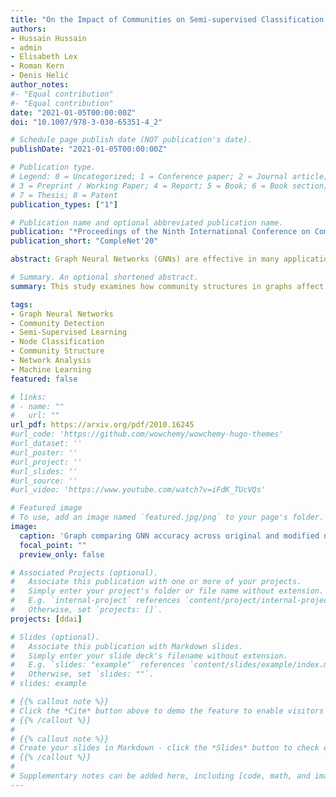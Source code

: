 ```yaml
---
title: "On the Impact of Communities on Semi-supervised Classification Using Graph Neural Networks"
authors:
- Hussain Hussain
- admin
- Elisabeth Lex
- Roman Kern
- Denis Helić
author_notes:
#- "Equal contribution"
#- "Equal contribution"
date: "2021-01-05T00:00:00Z"
doi: "10.1007/978-3-030-65351-4_2"

# Schedule page publish date (NOT publication's date).
publishDate: "2021-01-05T00:00:00Z"

# Publication type.
# Legend: 0 = Uncategorized; 1 = Conference paper; 2 = Journal article;
# 3 = Preprint / Working Paper; 4 = Report; 5 = Book; 6 = Book section;
# 7 = Thesis; 8 = Patent
publication_types: ["1"]

# Publication name and optional abbreviated publication name.
publication: "*Proceedings of the Ninth International Conference on Complex Networks and Their Applications COMPLEX NETWORKS 2020*"
publication_short: "CompleNet'20"

abstract: Graph Neural Networks (GNNs) are effective in many applications. Still, there is a limited understanding of the effect of common graph structures on the learning process of GNNs. In this work, we systematically study the impact of community structure on the performance of GNNs in semi-supervised node classification on graphs. Following an ablation study on six datasets, we measure the performance of GNNs on the original graphs, and the change in performance in the presence and the absence of community structure. Our results suggest that communities typically have a major impact on the learning process and classification performance. For example, in cases where the majority of nodes from one community share a single classification label, breaking up community structure results in a significant performance drop. On the other hand, for cases where labels show low correlation with communities, we find that the graph structure is rather irrelevant to the learning process, and a feature-only baseline becomes hard to beat. With our work, we provide deeper insights in the abilities and limitations of GNNs, including a set of general guidelines for model selection based on the graph structure.

# Summary. An optional shortened abstract.
summary: This study examines how community structures in graphs affect Graph Neural Networks (GNNs) in node classification tasks. Through experiments on six datasets, researchers found that community structures significantly impact GNN performance. When nodes in a community mostly share the same label, disrupting the community structure dramatically reduces performance. Conversely, when labels don't correlate with communities, graph structure becomes less relevant and simple feature-based models perform comparably. The research provides insights and guidelines for selecting appropriate models based on graph structure characteristics.

tags:
- Graph Neural Networks
- Community Detection
- Semi-Supervised Learning
- Node Classification
- Community Structure
- Network Analysis
- Machine Learning
featured: false

# links:
# - name: ""
#   url: ""
url_pdf: https://arxiv.org/pdf/2010.16245
#url_code: 'https://github.com/wowchemy/wowchemy-hugo-themes'
#url_dataset: ''
#url_poster: ''
#url_project: ''
#url_slides: ''
#url_source: ''
#url_video: 'https://www.youtube.com/watch?v=iFdK_TUcVQs'

# Featured image
# To use, add an image named `featured.jpg/png` to your page's folder. 
image:
  caption: 'Graph comparing GNN accuracy across original and modified networks, showing community structures help performance on citation graphs but hinder results on WebKB, with correlation to uncertainty coefficients.'
  focal_point: ""
  preview_only: false

# Associated Projects (optional).
#   Associate this publication with one or more of your projects.
#   Simply enter your project's folder or file name without extension.
#   E.g. `internal-project` references `content/project/internal-project/index.md`.
#   Otherwise, set `projects: []`.
projects: [ddai]

# Slides (optional).
#   Associate this publication with Markdown slides.
#   Simply enter your slide deck's filename without extension.
#   E.g. `slides: "example"` references `content/slides/example/index.md`.
#   Otherwise, set `slides: ""`.
# slides: example

# {{% callout note %}}
# Click the *Cite* button above to demo the feature to enable visitors to import publication metadata # into their reference management software.
# {{% /callout %}}
#
# {{% callout note %}}
# Create your slides in Markdown - click the *Slides* button to check out the example.
# {{% /callout %}}
# 
# Supplementary notes can be added here, including [code, math, and images](https://wowchemy.com/docs/writing-markdown-latex/).
---
```


